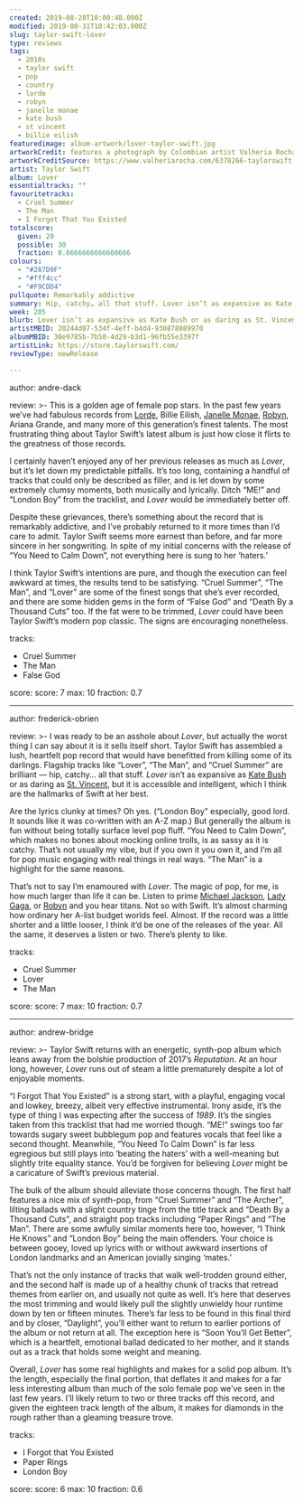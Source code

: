 ```yaml
---
created: 2019-08-28T10:00:48.000Z
modified: 2019-08-31T10:42:03.000Z
slug: taylor-swift-lover
type: reviews
tags:
  - 2010s
  - taylor swift
  - pop
  - country
  - lorde
  - robyn
  - janelle monae
  - kate bush
  - st vincent
  - billie eilish
featuredimage: album-artwork/lover-taylor-swift.jpg
artworkCredit: features a photograph by Colombian artist Valheria Rocha. Specialising in fashion portraits and collage art, Rocha’s work is ‘inspired by distinctive color palettes, theatricality, and a love for all things vintage and eclectic.’ An apt fit for Taytay, to be sure.
artworkCreditSource: https://www.valheriarocha.com/6378266-taylorswift
artist: Taylor Swift
album: Lover
essentialtracks: ""
favouritetracks:
  - Cruel Summer
  - The Man
  - I Forgot That You Existed
totalscore:
  given: 20
  possible: 30
  fraction: 0.6666666666666666
colours:
  - "#287D9F"
  - "#fff4cc"
  - "#F9CDD4"
pullquote: Remarkably addictive
summary: Hip, catchy… all that stuff. Lover isn’t as expansive as Kate Bush or as daring as St. Vincent, but it is accessible and intelligent, which I think are the hallmarks of Swift at her best.
week: 205
blurb: Lover isn’t as expansive as Kate Bush or as daring as St. Vincent, but it is accessible and intelligent, which are the hallmarks of Swift at her best.
artistMBID: 20244d07-534f-4eff-b4d4-930878889970
albumMBID: 30e9785b-7b50-4d29-b3d1-96fb55e3397f
artistLink: https://store.taylorswift.com/
reviewType: newRelease

---
```

author: andre-dack

review: >-
  This is a golden age of female pop stars. In the past few years we’ve had fabulous records from [Lorde](/listening-parties/lorde-melodrama/), Billie Eilish, [Janelle Monae](/reviews/janelle-monae-dirty-computer/), [Robyn](/reviews/robyn-honey/), Ariana Grande, and many more of this generation’s finest talents. The most frustrating thing about Taylor Swift’s latest album is just how close it flirts to the greatness of those records.

  I certainly haven’t enjoyed any of her previous releases as much as *Lover*, but it’s let down my predictable pitfalls. It’s too long, containing a handful of tracks that could only be described as filler, and is let down by some extremely clumsy moments, both musically and lyrically. Ditch “ME!” and “London Boy” from the tracklist, and *Lover* would be immediately better off.

  Despite these grievances, there’s something about the record that is remarkably addictive, and I’ve probably returned to it more times than I’d care to admit. Taylor Swift seems more earnest than before, and far more sincere in her songwriting. In spite of my initial concerns with the release of “You Need to Calm Down”, not everything here is sung to her ‘haters.’

  I think Taylor Swift’s intentions are pure, and though the execution can feel awkward at times, the results tend to be satisfying. “Cruel Summer”, “The Man”, and “Lover” are some of the finest songs that she’s ever recorded, and there are some hidden gems in the form of “False God” and “Death By a Thousand Cuts” too. If the fat were to be trimmed, *Lover* could have been Taylor Swift’s modern pop classic. The signs are encouraging nonetheless.

tracks:
  - Cruel Summer
  - ­­The Man
  - ­­False God

score:
  score: 7
  max: 10
  fraction: 0.7

---
author: frederick-obrien

review: >-
  I was ready to be an asshole about *Lover*, but actually the worst thing I can say about it is it sells itself short. Taylor Swift has assembled a lush, heartfelt pop record that would have benefitted from killing some of its darlings. Flagship tracks like “Lover”, “The Man”, and “Cruel Summer” are brilliant — hip, catchy… all that stuff. *Lover* isn’t as expansive as [Kate Bush](/reviews/kate-bush-hounds-of-love/) or as daring as [St. Vincent](/reviews/st-vincent-masseduction/), but it is accessible and intelligent, which I think are the hallmarks of Swift at her best.

  Are the lyrics clunky at times? Oh yes. (“London Boy” especially, good lord. It sounds like it was co-written with an A-Z map.) But generally the album is fun without being totally surface level pop fluff. “You Need to Calm Down”, which makes no bones about mocking online trolls, is as sassy as it is catchy. That’s not usually my vibe, but if you own it you own it, and I’m all for pop music engaging with real things in real ways. “The Man” is a highlight for the same reasons.

  That’s not to say I’m enamoured with *Lover*. The magic of pop, for me, is how much larger than life it can be. Listen to prime [Michael Jackson](/reviews/michael-jackson-bad/), [Lady Gaga](/reviews/lady-gaga-joanne/), or [Robyn](/reviews/robyn-honey/) and you hear titans. Not so with Swift. It’s almost charming how ordinary her A-list budget worlds feel. Almost. If the record was a little shorter and a little looser, I think it’d be one of the releases of the year. All the same, it deserves a listen or two. There’s plenty to like.

tracks:
  - Cruel Summer
  - ­­Lover
  - ­­The Man

score:
  score: 7
  max: 10
  fraction: 0.7

---
author: andrew-bridge

review: >-
  Taylor Swift returns with an energetic, synth-pop album which leans away from the bolshie production of 2017’s *Reputation*. At an hour long, however, *Lover* runs out of steam a little prematurely despite a lot of enjoyable moments.

  “I Forgot That You Existed” is a strong start, with a playful, engaging vocal and lowkey, breezy, albeit very effective instrumental. Irony aside, it’s the type of thing I was expecting after the success of *1989*. It’s the singles taken from this tracklist that had me worried though. “ME!” swings too far towards sugary sweet bubblegum pop and features vocals that feel like a second thought. Meanwhile, “You Need To Calm Down” is far less egregious but still plays into ‘beating the haters’ with a well-meaning but slightly trite equality stance. You’d be forgiven for believing *Lover* might be a caricature of Swift’s previous material.

  The bulk of the album should alleviate those concerns though. The first half features a nice mix of synth-pop, from “Cruel Summer” and “The Archer”, lilting ballads with a slight country tinge from the title track and “Death By a Thousand Cuts”, and straight pop tracks including “Paper Rings” and “The Man”. There are some awfully similar moments here too, however, “I Think He Knows” and “London Boy” being the main offenders. Your choice is between gooey, loved up lyrics with or without awkward insertions of London landmarks and an American jovially singing ‘mates.’

  That’s not the only instance of tracks that walk well-trodden ground either, and the second half is made up of a healthy chunk of tracks that retread themes from earlier on, and usually not quite as well. It’s here that deserves the most trimming and would likely pull the slightly unwieldy hour runtime down by ten or fifteen minutes. There’s far less to be found in this final third and by closer, “Daylight”, you’ll either want to return to earlier portions of the album or not return at all. The exception here is “Soon You’ll Get Better”, which is a heartfelt, emotional ballad dedicated to her mother, and it stands out as a track that holds some weight and meaning.

  Overall, *Lover* has some real highlights and makes for a solid pop album. It’s the length, especially the final portion, that deflates it and makes for a far less interesting album than much of the solo female pop we’ve seen in the last few years. I’ll likely return to two or three tracks off this record, and given the eighteen track length of the album, it makes for diamonds in the rough rather than a gleaming treasure trove.

tracks:
  - I Forgot that You Existed
  - ­­Paper Rings
  - ­­London Boy

score:
  score: 6
  max: 10
  fraction: 0.6
